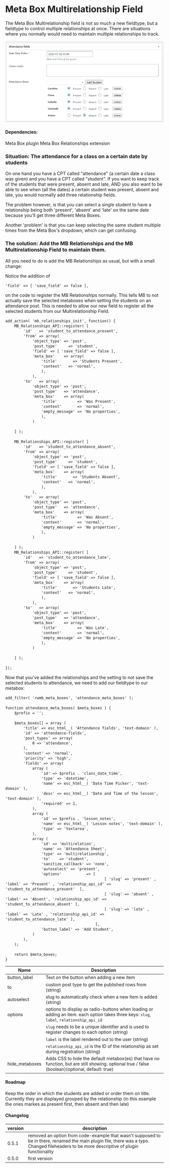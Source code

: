 # Meta Box Multirelationship Field

The Meta Box Multirelationship field is not so much a new fieldtype, but a fieldtype to control multiple relationships at once. There are situations where you normally would need to maintain multiple relationships to track.

<img src="/docs/example.png" alt="Example of a multirelationships field"/>

#### Dependencies:

Meta Box plugin
Meta Box Relationships extension

### Situation: The attendance for a class on a certain date by students
On one hand you have a CPT called "attendance" (a certain date a class was given)  and you have a CPT called "student". If you want to keep track of the students that were present, absent and late, AND you also want to be able to see when (all the dates) a certain student was present, absent and late, you would normally add three relationship fields.

The problem however, is that you can select a single student to have a relationship being both 'present', 'absent' and 'late' on the same date because you'll get three different Meta Boxes.

Another 'problem' is that you can keep selecting the same student multiple times from the Meta Box's dropdown, which can get confusing.

### The solution: Add the MB Relationships and the MB Multirelationship Field to maintain them.
All you need to do is add the MB Relationships as usual, but with a small change:

Notice the addition of

	'field' => [ 'save_field' => false ],

on the code to register the MB Relationships normally. This tells MB to not actually save the selected metaboxes when setting the students on an attendance post. This is needed to allow our new field to register all the selected students from our Multirelationship Field.

    add_action( 'mb_relationships_init', function() {
	    MB_Relationships_API::register( [
	        'id'   => 'student_to_attendance_present',
	        'from' => array(
	            'object_type' => 'post',
	            'post_type'		=> 'student',
	            'field' => [ 'save_field' => false ],
	            'meta_box'    => array(
	                'title'       => 'Students Present',
	                'context'	=> 'normal',
	            	),
	        	),
	        'to'   => array(
	            'object_type' => 'post',
	            'post_type'   => 'attendance',
	            'meta_box'    => array(
	                'title'         => 'Was Present',
	                'context'       => 'normal',
	                'empty_message' => 'No properties',
	            	),
	        	)

	    ] );

	    MB_Relationships_API::register( [
	        'id'   => 'student_to_attendance_absent',
	        'from' => array(
	            'object_type' => 'post',
	            'post_type'		=> 'student',
	            'field' => [ 'save_field' => false ],
	            'meta_box'    => array(
	                'title'       => 'Students Absent',
	                'context'	=> 'normal',
	            	),
	        	),
	        'to'   => array(
	            'object_type' => 'post',
	            'post_type'   => 'attendance',
	            'meta_box'    => array(
	                'title'         => 'Was Absent',
	                'context'       => 'normal',
	                'empty_message' => 'No properties',
	            	),
	        	)

	    ] );
	    MB_Relationships_API::register( [
	        'id'   => 'student_to_attendance_late',
	        'from' => array(
	            'object_type' => 'post',
	            'post_type'		=> 'student',
	            'field' => [ 'save_field' => false ],
	            'meta_box'    => array(
	                'title'       => 'Students Late',
	                'context'	=> 'normal',
	            	),
	        	),
	        'to'   => array(
	            'object_type' => 'post',
	            'post_type'   => 'attendance',
	            'meta_box'    => array(
	                'title'         => 'Was Late',
	                'context'       => 'normal',
	                'empty_message' => 'No properties',
	            	),
	        	)

	    ] );

    });

Now that you've added the relationships and the setting to not save the selected students to attendance, we need to add our fieldtype to our metabox:


	add_filter( 'rwmb_meta_boxes', 'attendance_meta_boxes' );

	function attendance_meta_boxes( $meta_boxes ) {
		$prefix = '';

		$meta_boxes[] = array (
			'title' => esc_html__( 'Attendance fields', 'text-domain' ),
			'id' => 'attendance-fields',
			'post_types' => array(
				0 => 'attendance',
			),
			'context' => 'normal',
			'priority' => 'high',
			'fields' => array(
				array (
					'id' => $prefix . 'class_date_time',
					'type' => 'datetime',
					'name' => esc_html__( 'Date Time Picker', 'text-domain' ),
					'desc' => esc_html__( 'Date and Time of the lesson', 'text-domain' ),
					'required' => 1,
				),
				array (
					'id' => $prefix . 'lesson_notes',
					'name' => esc_html__( 'Lesson notes', 'text-domain' ),
					'type' => 'textarea',
				),
				array (
					'id' => 'multirelation',
					'name' => 'Attendance Sheet',
					'type' => 'multirelationship',
					'to'	=> 'student',
					'sanitize_callback' => 'none',
					'autoselect' => 'present',
	           		'options'			=> [
	           									[ 'slug' => 'present' , 'label' => 'Present' , 'relationship_api_id' => 'student_to_attendance_present'  ],
							               		[ 'slug' => 'absent' , 'label' => 'Absent', 'relationship_api_id' => 'student_to_attendance_absent' ],
	           									[ 'slug' => 'late' , 'label' => 'Late' , 'relationship_api_id' => 'student_to_attendance_late' ],
	           								],
					'button_label' => 'Add Student',
				)
			),
		);

		return $meta_boxes;
	}

| Name | Description |
|--|--|
| button_label | Text on the button when adding a new item|
| to | custom post type to get the published rows from (string) |
| autoselect | slug to automatically check when a new item is added (string) |
| options | options to display as radio-buttons when loading or adding an item. each option takes three keys: `slug`, `label`, `relationship_api_id` |
| | `slug` needs to be a unique identifier and is used to register changes to each option (string) |
| | `label` is the label rendered out to the user (string) |
| | `relationship_api_id` is the ID of the relationship as set during registration (string) |
| hide_metaboxes | Adds CSS to hide the default metabox(es) that have no function, but are still showing. optional true / false (boolean)(optional, default: true)


#### Roadmap

Keep the order in which the students are added or order them on title. Currently they are displayed grouped by the relationship (in this example the ones markes as present first, then absent and then late)

#### Changelog

| version | description |
| -- | -- |
| 0.5.1 | removed an option from code-example that wasn't supposed to be in there, renamed the main plugin file, there was a typo. Changed fileheaders to be more descriptive of plugin functionality
| 0.5.0 | first version